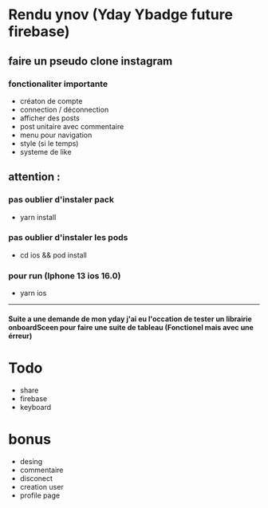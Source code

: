 # Rendu ynov (Yday Ybadge future firebase)

## faire un pseudo clone instagram

### fonctionaliter importante 

- créaton de compte
- connection / déconnection
- afficher des posts
- post unitaire avec commentaire
- menu pour navigation 
- style (si le temps)
- systeme de like

## attention :

### pas oublier d'instaler pack
- yarn install

### pas oublier d'instaler les pods
- cd ios && pod install

### pour run (Iphone 13 ios 16.0)
- yarn ios
----------------
#### Suite a une demande de mon yday j'ai eu l'occation de tester un librairie onboardSceen pour faire une suite de tableau (Fonctionel mais avec une érreur)

# Todo
- share
- firebase
- keyboard

# bonus
- desing 
- commentaire
- disconect
- creation user
- profile page
